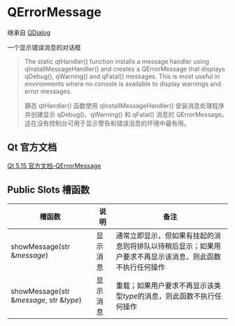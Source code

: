 # QErrorMessage

继承自 [QDialog](../29-QDialog/00-QDialog-对话框窗口基类.md)

一个显示错误消息的对话框

> The static qtHandler() function installs a message handler using qInstallMessageHandler() and creates a QErrorMessage that displays qDebug(), qWarning() and qFatal() messages. This is most useful in environments where no console is available to display warnings and error messages.
>
> 静态 qtHandler() 函数使用 qInstallMessageHandler() 安装消息处理程序并创建显示 qDebug()、qWarning() 和 qFatal() 消息的 QErrorMessage。 这在没有控制台可用于显示警告和错误消息的环境中最有用。

## Qt 官方文档

[Qt 5.15 官方文档-QErrorMessage](https://doc.qt.io/qt-5.15/qerrormessage.html)



## Public Slots 槽函数

| 槽函数                                  | 说明     | 备注                                                         |
| --------------------------------------- | -------- | ------------------------------------------------------------ |
| showMessage(str &*message*)             | 显示消息 | 通常立即显示，但如果有挂起的消息则将排队以待稍后显示；如果用户要求不再显示该消息，则此函数不执行任何操作 |
| showMessage(str &*message*, str &*type*) | 显示消息 | 重载；如果用户要求不再显示该类型*type*的消息，则此函数不执行任何操作 |

